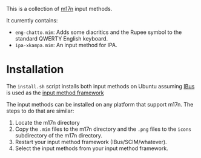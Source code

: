 This is a collection of [m17n](http://www.nongnu.org/m17n/) input methods.

It currently contains:
* `eng-chatto.mim`: Adds some diacritics and the Rupee symbol to the standard
  QWERTY English keyboard.
* `ipa-xkampa.mim`: An input method for IPA.

# Installation

The `install.sh` script installs both input methods on Ubuntu assuming
[IBus](https://code.google.com/p/ibus/) is used as the
[input method framework](http://fedoraproject.org/wiki/I18N/InputMethods)

The input methods can be installed on any platform that support m17n. The steps
to do that are similar:

1.  Locate the m17n directory
2.  Copy the `.mim` files to the m17n directory and the `.png` files to the
    `icons` subdirectory of the m17n directory.
3.  Restart your input method framework (IBus/SCIM/whatever).
4.  Select the input methods from your input method framework.
